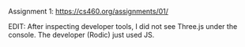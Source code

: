 Assignment 1: https://cs460.org/assignments/01/

EDIT: After inspecting developer tools, I did not see Three.js under the console. The developer (Rodic) just used JS.
